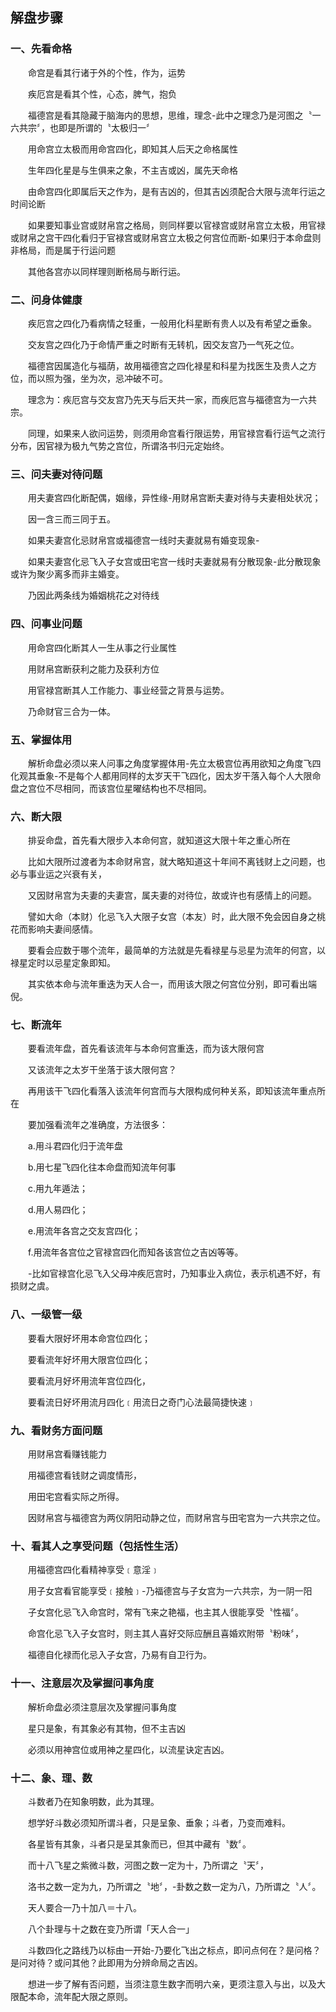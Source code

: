 ## 解盘步骤

### 一、先看命格

　　命宫是看其行诸于外的个性，作为，运势

　　疾厄宫是看其个性，心态，脾气，抱负

　　福德宫是看其隐藏于脑海内的思想，思维，理念-此中之理念乃是河图之〝一六共宗〞，也即是所谓的〝太极归一〞

　　用命宫立太极而用命宫四化，即知其人后天之命格属性

　　生年四化星是与生俱来之象，不主吉或凶，属先天命格

　　由命宫四化即属后天之作为，是有吉凶的，但其吉凶须配合大限与流年行运之时间论断

　　如果要知事业宫或财帛宫之格局，则同样要以官禄宫或财帛宫立太极，用官禄或财帛之宫干四化看归于官禄宫或财帛宫立太极之何宫位而断-如果归于本命盘则非格局，而是属于行运问题

　　其他各宫亦以同样理则断格局与断行运。

### 二、问身体健康

　　疾厄宫之四化乃看病情之轻重，一般用化科星断有贵人以及有希望之垂象。

　　交友宫之四化乃于命情严重之时断有无转机，因交友宫乃一气死之位。

　　福德宫因属造化与福荫，故用福德宫之四化禄星和科星为找医生及贵人之方位，而以照为强，坐为次，忌冲破不可。

　　理念为：疾厄宫与交友宫乃先天与后天共一家，而疾厄宫与福德宫为一六共宗。

　　同理，如果来人欲问运势，则须用命宫看行限运势，用官禄宫看行运气之流行分布，因官禄为极九气势之宫位，所谓洛书归元定始终。

### 三、问夫妻对待问题

　　用夫妻宫四化断配偶，姻缘，异性缘-用财帛宫断夫妻对待与夫妻相处状况；

　　因一含三而三同于五。

　　如果夫妻宫化忌财帛宫或福德宫一线时夫妻就易有婚变现象-

　　如果夫妻宫化忌飞入子女宫或田宅宫一线时夫妻就易有分散现象-此分散现象或许为聚少离多而非主婚变。

　　乃因此两条线为婚姻桃花之对待线

### 四、问事业问题

　　用命宫四化断其人一生从事之行业属性

　　用财帛宫断获利之能力及获利方位

　　用官禄宫断其人工作能力、事业经营之背景与运势。

　　乃命财官三合为一体。

### 五、掌握体用

　　解析命盘必须以来人问事之角度掌握体用-先立太极宫位再用欲知之角度飞四化观其垂象-不是每个人都用同样的太岁天干飞四化，因太岁干落入每个人大限命盘之宫位不尽相同，而该宫位星曜结构也不尽相同。

### 六、断大限

　　排妥命盘，首先看大限步入本命何宫，就知道这大限十年之重心所在

　　比如大限所过渡者为本命财帛宫，就大略知道这十年间不离钱财上之问题，也必与事业运之兴衰有关，

　　又因财帛宫为夫妻的夫妻宫，属夫妻的对待位，故或许也有感情上的问题。

　　譬如大命（本财）化忌飞入大限子女宫（本友）时，此大限不免会因自身之桃花而影响夫妻间感情。

　　要看会应数于哪个流年，最简单的方法就是先看禄星与忌星为流年的何宫，以禄星定时以忌星定象即知。

　　其实依本命与流年重迭为天人合一，而用该大限之何宫位分别，即可看出端倪。

### 七、断流年

　　要看流年盘，首先看该流年与本命何宫重迭，而为该大限何宫

　　又该流年之太岁干坐落于该大限何宫？

　　再用该干飞四化看落入该流年何宫而与大限构成何种关系，即知该流年重点所在

　　要加强看流年之准确度，方法很多：

　　a.用斗君四化归于流年盘

　　b.用七星飞四化往本命盘而知流年何事

　　c.用九年遁法；

　　d.用人易四化；

　　e.用流年各宫之交友宫四化；

　　f.用流年各宫位之官禄宫四化而知各该宫位之吉凶等等。

　　-比如官禄宫化忌飞入父母冲疾厄宫时，乃知事业入病位，表示机遇不好，有损财之虞。

### 八、一级管一级

　　要看大限好坏用本命宫位四化；

　　要看流年好坏用大限宫位四化；

　　要看流月好坏用流年宫位四化，

　　要看流日好坏用流月四化﹝用流日之奇门心法最简捷快速﹞

### 九、看财务方面问题

　　用财帛宫看赚钱能力

　　用福德宫看钱财之调度情形，

　　用田宅宫看实际之所得。

　　因财帛宫与福德宫为两仪阴阳动静之位，而财帛宫与田宅宫为一六共宗之位。

### 十、看其人之享受问题（包括性生活）

　　用福德宫四化看精神享受﹝意淫﹞

　　用子女宫看官能享受﹝接触﹞-乃福德宫与子女宫为一六共宗，为一阴一阳

　　子女宫化忌飞入命宫时，常有飞来之艳福，也主其人很能享受〝性福〞。

　　命宫化忌飞入子女宫时，则主其人喜好交际应酬且喜婚欢附带〝粉味〞，

　　福德自化禄而化忌入子女宫，乃易有自卫行为。

### 十一、注意层次及掌握问事角度

　　解析命盘必须注意层次及掌握问事角度

　　星只是象，有其象必有其物，但不主吉凶

　　必须以用神宫位或用神之星四化，以流星诀定吉凶。

### 十二、象、理、数

　　斗数者乃在知象明数，此为其理。

　　想学好斗数必须知所谓斗者，只是呈象、垂象；斗者，乃变而难料。

　　各星皆有其象，斗者只是呈其象而已，但其中藏有〝数〞。

　　而十八飞星之紫微斗数，河图之数一定为十，乃所谓之〝天〞，

　　洛书之数一定为九，乃所谓之〝地〞，-卦数之数一定为八，乃所谓之〝人〞。

　　天人要合一乃十加八＝十八。

　　八个卦理与十之数在变乃所谓「天人合一」

　　斗数四化之路线乃以标由一开始-乃要化飞出之标点，即问点何在？是问格？是问对待？或问其他？此即用为分辨命局之吉凶。

　　想进一步了解有否问题，当须注意生数字而明六亲，更须注意入与出，以及大限配本命，流年配大限之原则。